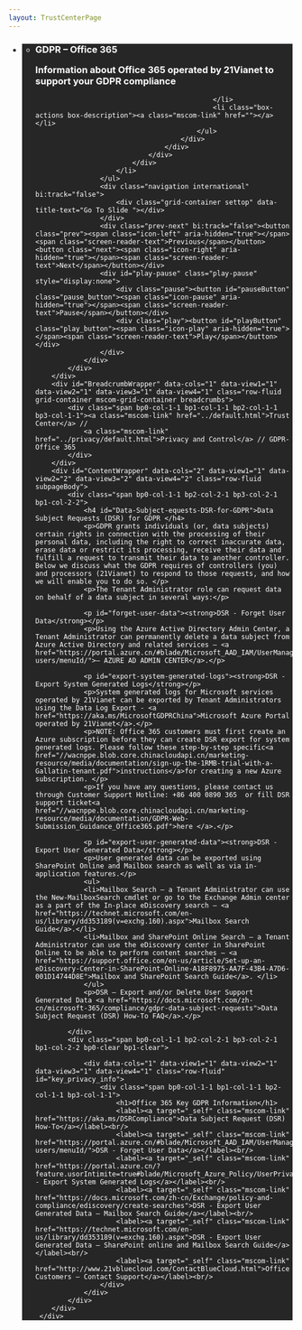 ```yaml
---
layout: TrustCenterPage
---
```

<div class="row-fluid">
   <div class="span">
      <div>
        <div id="HeroWrapper" data-cols="1" data-view1="1" data-view2="1" data-view3="1" data-view4="1" class="row-fluid wider hero grid-container">
            <div class="span bp0-col-1-1 bp1-col-1-1 bp2-col-1-1 bp3-col-1-1">
                <div bi:type="slideshow" class="slideshow slideshow-hero hero" xmlns:bi="urn:schemas-microsoft-com:mscom:bi">
                    <ul bi:type="list" class="slides">
                        <li id="slide-1" bi:index="0" selectBi="">
                            <div class="heroitem light-foreground" bi:type="heroitem">
                                <div class="media" bi:parenttitle="t1">
                                    <a href="" bi:track="False" bi:titleflag="t1" bi:index="0">
                                        <div data-picture="" data-alt="You are in control of your data" data-disable-swap-below="">
                                            <div data-src="../Images/MS-TrustCenter-Privacy-Header.jpg"></div>
                                            <noscript></noscript>
                                        </div>
                                    </a>
                                </div>
                                <div class="text" bi:type="cta">
                                    <div class="text-container">
                                        <div class="box" style="background: rgba(0,0,0,.85); color: #FFFFFF;">
                                            <ul bi:type="list" class="headerCaption subpageHeaderCaption">
                                                <li class="box-title">
                                                    <h3 class="box-title" bi:type="title" bi:title="t1" style="color: #FFFFFF;">GDPR – Office 365<p>Information about Office 365 operated by 21Vianet to support your GDPR compliance</p></h3>
                                                    
                                                </li>
                                                <li class="box-actions box-description"><a class="mscom-link" href=""></a></li>
                                            </ul>
                                        </div>
                                    </div>
                                </div>
                            </div>
                        </li>
                    </ul>
                    <div class="navigation international" bi:track="false">
                        <div class="grid-container settop" data-title-text="Go To Slide "></div>
                    </div>
                    <div class="prev-next" bi:track="false"><button class="prev"><span class="icon-left" aria-hidden="true"></span><span class="screen-reader-text">Previous</span></button><button class="next"><span class="icon-right" aria-hidden="true"></span><span class="screen-reader-text">Next</span></button></div>
                    <div id="play-pause" class="play-pause" style="display:none">
                        <div class="pause"><button id="pauseButton" class="pause_button"><span class="icon-pause" aria-hidden="true"></span><span class="screen-reader-text">Pause</span></button></div>
                        <div class="play"><button id="playButton" class="play_button"><span class="icon-play" aria-hidden="true"></span><span class="screen-reader-text">Play</span></button></div>
                    </div>
                </div>
            </div>
        </div>
        <div id="BreadcrumbWrapper" data-cols="1" data-view1="1" data-view2="1" data-view3="1" data-view4="1" class="row-fluid grid-container mscom-grid-container breadcrumbs">
            <div class="span bp0-col-1-1 bp1-col-1-1 bp2-col-1-1 bp3-col-1-1"><a class="mscom-link" href="../default.html">Trust Center</a> // 
                <a class="mscom-link" href="../privacy/default.html">Privacy and Control</a> // GDPR-Office 365
            </div>
        </div>
        <div id="ContentWrapper" data-cols="2" data-view1="1" data-view2="2" data-view3="2" data-view4="2" class="row-fluid subpageBody">
            <div class="span bp0-col-1-1 bp2-col-2-1 bp3-col-2-1 bp1-col-2-2">
                <h4 id="Data-Subject-equests-DSR-for-GDPR">Data Subject Requests (DSR) for GDPR </h4>
                <p>GDPR grants individuals (or, data subjects) certain rights in connection with the processing of their personal data, including the right to correct inaccurate data, erase data or restrict its processing, receive their data and fulfill a request to transmit their data to another controller. Below we discuss what the GDPR requires of controllers (you) and processors (21Vianet) to respond to those requests, and how we will enable you to do so. </p>
                <p>The Tenant Administrator role can request data on behalf of a data subject in several ways:</p>
                
                <p id="forget-user-data"><strong>DSR - Forget User Data</strong></p>
                <p>Using the Azure Active Directory Admin Center, a Tenant Administrator can permanently delete a data subject from Azure Active Directory and related services – <a href="https://portal.azure.cn/#blade/Microsoft_AAD_IAM/UserManagementMenuBlade/All users/menuId/">– AZURE AD ADMIN CENTER</a>.</p>

                <p id="export-system-generated-logs"><strong>DSR - Export System Generated Logs</strong></p>
                <p>System generated logs for Microsoft services operated by 21Vianet can be exported by Tenant Administrators using the Data Log Export - <a href="https://aka.ms/MicrosoftGDPRChina">Microsoft Azure Portal operated by 21Vianet</a>.</p>
                <p>NOTE: Office 365 customers must first create an Azure subscription before they can create DSR export for system generated logs. Please follow these step-by-step specific<a href="//wacnppe.blob.core.chinacloudapi.cn/marketing-resource/media/documentation/sign-up-the-1RMB-trial-with-a-Gallatin-tenant.pdf">instructions</a>for creating a new Azure subscription. </p>
                <p>If you have any questions, please contact us through Customer Support Hotline: +86 400 0890 365  or fill DSR support ticket<a href="//wacnppe.blob.core.chinacloudapi.cn/marketing-resource/media/documentation/GDPR-Web-Submission_Guidance_Office365.pdf">here </a>.</p>

                <p id="export-user-generated-data"><strong>DSR - Export User Generated Data</strong></p>
                <p>User generated data can be exported using SharePoint Online and Mailbox search as well as via in-application features.</p>
                <ul>
                <li>Mailbox Search – a Tenant Administrator can use the New-MailboxSearch cmdlet or go to the Exchange Admin center as a part of the In-place eDiscovery search – <a href="https://technet.microsoft.com/en-us/library/dd353189(v=exchg.160).aspx">Mailbox Search Guide</a>.</li>
                <li>Mailbox and SharePoint Online Search – a Tenant Administrator can use the eDiscovery center in SharePoint Online to be able to perform content searches – <a href="https://support.office.com/en-us/article/Set-up-an-eDiscovery-Center-in-SharePoint-Online-A18F8975-AA7F-43B4-A7D6-001D14744D8E">Mailbox and SharePoint Search Guide</a>. </li>
                </ul>
                <p>DSR – Export and/or Delete User Support Generated Data <a href="https://docs.microsoft.com/zh-cn/microsoft-365/compliance/gdpr-data-subject-requests">Data Subject Request (DSR) How-To FAQ</a>.</p>

            </div>
            <div class="span bp0-col-1-1 bp2-col-2-1 bp3-col-2-1 bp1-col-2-2 bp0-clear bp1-clear">
                
                <div data-cols="1" data-view1="1" data-view2="1" data-view3="1" data-view4="1" class="row-fluid" id="key_privacy_info">
                    <div class="span bp0-col-1-1 bp1-col-1-1 bp2-col-1-1 bp3-col-1-1">
                        <h1>Office 365 Key GDPR Information</h1>
                        <label><a target="_self" class="mscom-link" href="https://aka.ms/DSRCompliance">Data Subject Request (DSR) How-To</a></label><br/>
                        <label><a target="_self" class="mscom-link" href="https://portal.azure.cn/#blade/Microsoft_AAD_IAM/UserManagementMenuBlade/All users/menuId/">DSR - Forget User Data</a></label><br/>
                        <label><a target="_self" class="mscom-link" href="https://portal.azure.cn/?feature.usorIntimite=true#blade/Microsoft_Azure_Policy/UserPrivacyMenuBlade/Overview">DSR - Export System Generated Logs</a></label><br/>
                        <label><a target="_self" class="mscom-link" href="https://docs.microsoft.com/zh-cn/Exchange/policy-and-compliance/ediscovery/create-searches">DSR - Export User Generated Data – Mailbox Search Guide</a></label><br/>
                        <label><a target="_self" class="mscom-link" href="https://technet.microsoft.com/en-us/library/dd353189(v=exchg.160).aspx">DSR - Export User Generated Data – SharePoint online and Mailbox Search Guide</a></label><br/>
                        <label><a target="_self" class="mscom-link" href="http://www.21vbluecloud.com/ContactBlueCloud.html">Office Customers – Contact Support</a></label><br/>
                    </div>
                </div>
            </div>
        </div>
     </div>
   </div>
</div>
<div class="row-fluid" data-view4="1" data-view3="1" data-view2="1" data-view1="1" data-cols="1">
   <div class="span bp0-col-1-1 bp1-col-1-1 bp2-col-1-1 bp3-col-1-1"></div>
</div>
